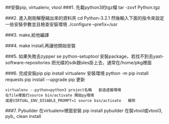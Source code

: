 ##安裝pip, virtualenv, vtool
###1.
	先載python3的tgz檔
	tar -zxvf Python.tgz

###2.
	進入剛剛解壓縮出來的資料夾
	cd Python-3.2.1
	然後輸入下面的指令來設定一些安裝參數並且檢查安裝環境
	./configure –prefix=/usr

###3.
	make,給他編譯

###4.
	make install,再讓他開始安裝

###5.
	如果失敗去zypper se python-setuptool
	安裝package，若找不到去yast-software-repositories
	把光碟的sdk跟sles掛上去，通常在/home/pkg裡面

###6.
	完成安裝pip
	pip install virtualenv	安裝環境
	python -m pip install requests
	pip install --upgrade pip	更新

	virtualenv --python=python3 project名稱	創造虛擬環境
	在file裡面打source bin/activate	開始py環境
	或是VIRTUAL_ENV_DISABLE_PROMPT=1 source bin/activate	 解除

###7.
	Pybuilder 
	在virtualenv裡面安裝
	pip install pybuilder 
	在裝vtool或vtool3,
	pyb_ clean install
